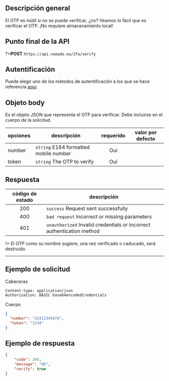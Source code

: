 ## Descripción general
El OTP es inútil si no se puede verificar, ¿no? Veamos lo fácil que es verificar el OTP. ¡No requiere almacenamiento local!

## Punto final de la API

?>**POST** `https://api.nomado.eu/2fa/verify`

## Autentificación
Puede elegir uno de los métodos de autentificación a los que se hace referencia [aquí](/es/authentication).

## Objeto body
Es el objeto JSON que representa el OTP para verificar. Debe incluirse en el cuerpo de la solicitud.

| opciones | descripción | requerido | valor por defecto |
|---|---|:---:|---|
|number|`string` E164 formatted mobile number | Oui |  |
|token| `string` The OTP to verify| Oui | |

## Respuesta

| código de estado | descripción |
|:---:|---|
|200|`success` Request sent successfully |
|400|`bad request` Incorrect or missing parameters |
|401|`unauthorized` Invalid credentials or incorrect authentication method |

!> El OTP como su nombre sugiere, una vez verificado o caducado, será destruido.

___

## Ejemplo de solicitud
Cabeceras
```
Content-type: application/json
Authorization: BASIC base64encodedCredentials
```
Cuerpo
```json
{
  "number": "32412345678",
  "token": "1234"
}
```


## Ejemplo de respuesta
```json
{
    "code": 200,
    "message": "OK",
    "verify": true
}
```
